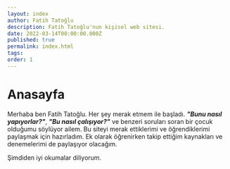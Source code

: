 ```yaml
---
layout: index
author: Fatih Tatoğlu
description: Fatih Tatoğlu'nun kişisel web sitesi.
date: 2022-03-14T00:00:00.000Z
published: true
permalink: index.html
tags: 
order: 1
---
```


# Anasayfa

Merhaba ben Fatih Tatoğlu. Her şey merak etmem ile başladı. ***"Bunu nasıl yapıyorlar?"***, ***"Bu nasıl çalışıyor?"*** ve benzeri soruları soran bir çocuk olduğumu söylüyor ailem. Bu siteyi merak ettiklerimi ve öğrendiklerimi paylaşmak için hazırladım. Ek olarak öğrenirken takip ettiğim kaynakları ve denemelerimi de paylaşıyor olacağım. 

Şimdiden iyi okumalar diliyorum.
